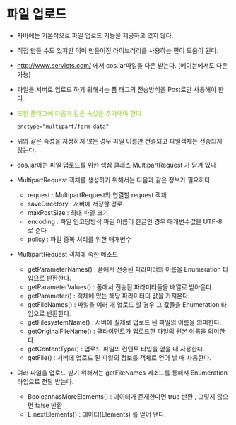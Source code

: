 # 파일 업로드
* 자바에는 기본적으로 파일 업로드 기능을 제공하고 있지 않다.

* 직접 만들 수도 있지만 이미 만들어진 라이브러리를 사용하는 편이 도움이 된다.

* http://www.servlets.com/ 에서 cos.jar파일을 다운 받는다. (메이븐에서도 다운 가능)

* 파일을 서버로 업로드 하기 위해서는 폼 태그의 전송방식을 Post로만 사용해야 한다.

* <span style="color:yellowgreen">또한 폼태그에 다음과 같은 속성을 추가해야 한다.</span>
    ```html
    enctype="multipart/form-data"
    ```

* 위와 같은 속성을 지정하지 않는 경우 파일 이름만 전송되고 파일객체는 전송되지 않는다.

* cos.jar에는 파일 업로드를 위한 핵심 클래스 MultipartRequest 가 담겨 있다

* MultipartRequest 객체를 생성하기 위해서는 다음과 같은 정보가 필요하다.
  - request : MultipartRequest와 연결할 request 객체
  - saveDirectory : 서버에 저장할 경로
  - maxPostSize : 최대 파일 크기
  - encoding : 파일 인코딩방식 파일 이름이 한글인 경우 매개변수값을 UTF-8 로 준다
  - policy : 파일 중복 처리를 위한 매개변수

* MultipartRequest 객체에 속한 메소드
  - getParameterNames() : 폼에서 전송된 파라미터의 이름을 Enumeration 타입으로 반환한다.
  - getParameterValues() : 폼에서 전송된 파라미터들을 배열로 받아온다.
  - getParameter() : 객체에 있는 해당 파라미터의 값을 가져온다.
  - getFileNames() : 파일을 여러 개 업로드 할 경우 그 값들을 Enumeration 타입으로 반환한다.
  - getFilesystemName() : 서버에 실제로 업로드 된 파일의 이름을 의미한다.
  - getOriginalFileName() : 클라이언트가 업로드한 파일의 원본 이름을 의미한다.
  - getContentType() : 업로드 파일의 컨텐트 타입을 얻을 때 사용한다.
  - getFile() : 서버에 업로드 된 파일의 정보를 객체로 얻어 낼 때 사용한다.

* 여러 파일을 업로드 받기 위해서는 getFileNames 메소드를 통해서 Enumeration 타입으로 전달 받는다.
  - BooleanhasMoreElements() : 데이터가 존재한다면 true 반환 , 그렇지 않으면 false 반환
  - E nextElements() : 데이터(Elements) 를 얻어 낸다.

